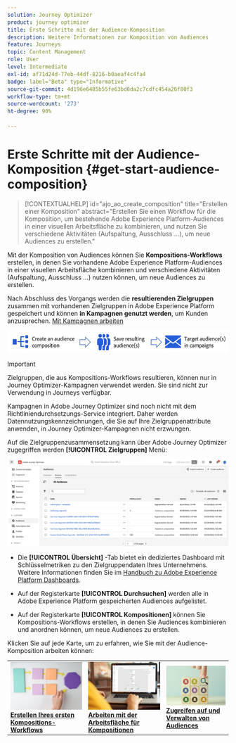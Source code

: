 ```yaml
---
solution: Journey Optimizer
product: journey optimizer
title: Erste Schritte mit der Audience-Komposition
description: Weitere Informationen zur Komposition von Audiences
feature: Journeys
topic: Content Management
role: User
level: Intermediate
exl-id: af71d24d-77eb-44df-8216-b0aeaf4c4fa4
badge: label="Beta" type="Informative"
source-git-commit: 4d196e6485b55fe63bd8da2c7cdfc454a26f80f3
workflow-type: tm+mt
source-wordcount: '273'
ht-degree: 90%

---
```


# Erste Schritte mit der Audience-Komposition {#get-start-audience-composition}

>[!CONTEXTUALHELP]
>id="ajo_ao_create_composition"
>title="Erstellen einer Komposition"
>abstract="Erstellen Sie einen Workflow für die Komposition, um bestehende Adobe Experience Platform-Audiences in einer visuellen Arbeitsfläche zu kombinieren, und nutzen Sie verschiedene Aktivitäten (Aufspaltung, Ausschluss ...), um neue Audiences zu erstellen."

Mit der Komposition von Audiences können Sie **Kompositions-Workflows** erstellen, in denen Sie vorhandene Adobe Experience Platform-Audiences in einer visuellen Arbeitsfläche kombinieren und verschiedene Aktivitäten (Aufspaltung, Ausschluss ...) nutzen können, um neue Audiences zu erstellen.

Nach Abschluss des Vorgangs werden die **resultierenden Zielgruppen** zusammen mit vorhandenen Zielgruppen in Adobe Experience Platform gespeichert und können **in Kampagnen genutzt werden**, um Kunden anzusprechen. [Mit Kampagnen arbeiten](../campaigns/get-started-with-campaigns.md)

![](assets/audiences-process.png)

>[!IMPORTANT]
>
>Zielgruppen, die aus Kompositions-Workflows resultieren, können nur in Journey Optimizer-Kampagnen verwendet werden. Sie sind nicht zur Verwendung in Journeys verfügbar.
>
>Kampagnen in Adobe Journey Optimizer sind noch nicht mit dem Richtliniendurchsetzungs-Service integriert. Daher werden Datennutzungskennzeichnungen, die Sie auf Ihre Zielgruppenattribute anwenden, in Journey Optimizer-Kampagnen nicht erzwungen.

Auf die Zielgruppenzusammensetzung kann über Adobe Journey Optimizer zugegriffen werden **[!UICONTROL Zielgruppen]** Menü:

![](assets/audiences-browse.png)

* Die **[!UICONTROL Übersicht]** -Tab bietet ein dediziertes Dashboard mit Schlüsselmetriken zu den Zielgruppendaten Ihres Unternehmens. Weitere Informationen finden Sie im [Handbuch zu Adobe Experience Platform Dashboards](https://experienceleague.adobe.com/docs/experience-platform/dashboards/guides/segments.html?lang=de).

* Auf der Registerkarte **[!UICONTROL Durchsuchen]** werden alle in Adobe Experience Platform gespeicherten Audiences aufgelistet.

* Auf der Registerkarte **[!UICONTROL Kompositionen]** können Sie Kompositions-Workflows erstellen, in denen Sie Audiences kombinieren und anordnen können, um neue Audiences zu erstellen.

Klicken Sie auf jede Karte, um zu erfahren, wie Sie mit der Audience-Komposition arbeiten können:

<table style="table-layout:fixed"><tr style="border: 0;">
<td><a href="create-compositions.md"><img alt="Erstellen von Kompositions-Workflows" src="../assets/do-not-localize/ao-workflows.jpg"></a>
<div><a href="create-compositions.md"><strong>Erstellen Ihres ersten Kompositions-Workflows</strong></a></div></td>
<td><a href="composition-canvas.md"><img alt="Arbeiten mit der Arbeitsfläche für Kompositionen" src="../assets/do-not-localize/ao-canvas.jpg"></a>
<div><a href="composition-canvas.md"><strong>Arbeiten mit der Arbeitsfläche für Kompositionen</strong></a></div></td>
<td><a href="access-audiences.md"><img alt="Zugreifen auf und Verwalten von Audiences" src="../assets/do-not-localize/ao-audiences.jpeg"></a>
<div><a href="access-audiences.md"><strong>Zugreifen auf und Verwalten von Audiences</strong></a></div></td>
</tr></table>

